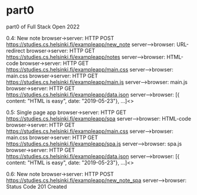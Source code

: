 # part0
part0 of Full Stack Open 2022 

0.4: New note
browser->server: HTTP POST https://studies.cs.helsinki.fi/exampleapp/new_note
server-->browser: URL-redirect
browser->server: HTTP GET https://studies.cs.helsinki.fi/exampleapp/notes
server-->browser: HTML-code
browser->server: HTTP GET https://studies.cs.helsinki.fi/exampleapp/main.css
server-->browser: main.css
browser->server: HTTP GET https://studies.cs.helsinki.fi/exampleapp/main.js
server-->browser: main.js
browser->server: HTTP GET https://studies.cs.helsinki.fi/exampleapp/data.json
server-->browser: [{ content: "HTML is easy", date: "2019-05-23"}, ...]<>

0.5: Single page app
browser->server: HTTP GET https://studies.cs.helsinki.fi/exampleapp/spa
server-->browser: HTML-code
browser->server: HTTP GET https://studies.cs.helsinki.fi/exampleapp/main.css
server-->browser: main.css
browser->server: HTTP GET https://studies.cs.helsinki.fi/exampleapp/spa.js
server-->browser: spa.js
browser->server: HTTP GET https://studies.cs.helsinki.fi/exampleapp/data.json
server-->browser: [{ content: "HTML is easy", date: "2019-05-23"}, ...]<>

0.6: New note
browser->server: HTTP POST https://studies.cs.helsinki.fi/exampleapp/new_note_spa
server-->browser: Status Code 201 Created
